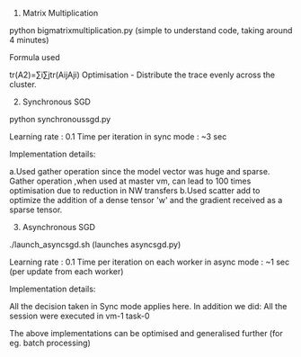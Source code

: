 1. Matrix Multiplication

python bigmatrixmultiplication.py (simple to understand code, taking around 4 minutes)

Formula used

tr(A2)=∑i∑jtr(AijAji)
Optimisation - Distribute the trace evenly across the cluster.

2. Synchronous SGD

python synchronoussgd.py

Learning rate : 0.1
Time per iteration in sync mode : ~3 sec

Implementation details:

a.Used gather operation since the model vector was huge and sparse. Gather operation ,when used at master vm,
can lead to 100 times optimisation due to reduction in NW transfers
b.Used scatter add to optimize the addition of a dense tensor 'w' and the gradient received as a sparse tensor.


3. Asynchronous SGD

./launch_asyncsgd.sh (launches asyncsgd.py)

Learning rate : 0.1
Time per iteration on each worker in async mode : ~1 sec (per update from each worker)

Implementation details:

All the decision taken in Sync mode applies here. In addition we did:
All the session were executed in vm-1 task-0

The above implementations can be optimised and generalised further (for eg. batch processing)
